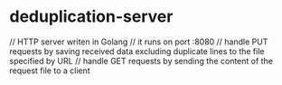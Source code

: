 # deduplication-server

// HTTP server writen in Golang
// it runs on port :8080
// handle PUT requests by saving received data excluding duplicate lines to the file specified by URL
// handle GET requests by sending the content of the request file to a client
